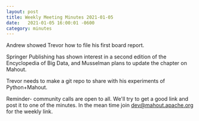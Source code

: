 ```yaml
---
layout: post
title: Weekly Meeting Minutes 2021-01-05
date:   2021-01-05 16:00:01 -0600
category: minutes
---
```


Andrew showed Trevor how to file his first board report.

Springer Publishing has shown interest in a second edition of the Encyclopedia of Big Data, and Musselman plans to update
the chapter on Mahout.

Trevor needs to make a git repo to share with his experiments of Python+Mahout.

Reminder- community calls are open to all. We'll try to get a good link and post it to one of the minutes. In the mean
time join dev@mahout.apache.org for the weekly link.
